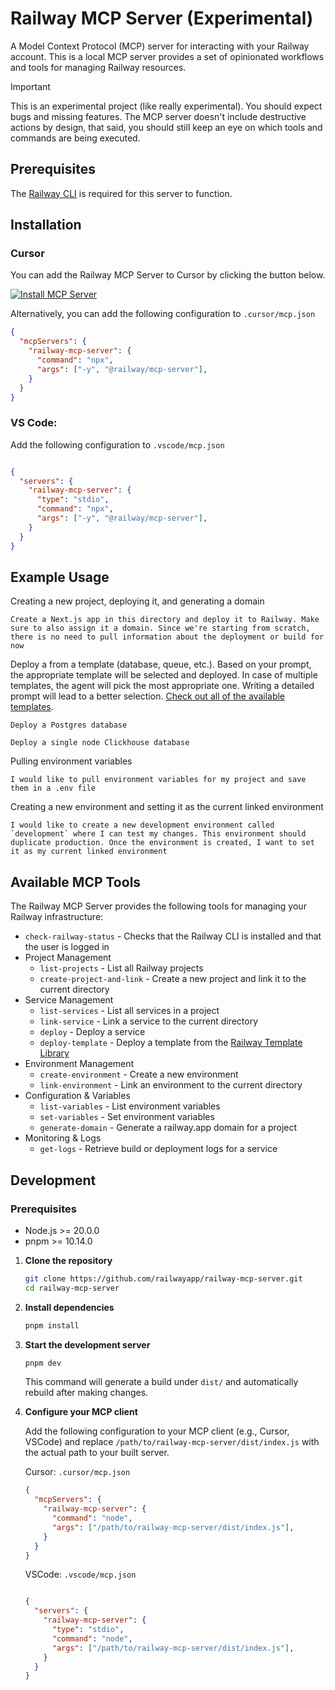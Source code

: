 # Railway MCP Server (Experimental)

A Model Context Protocol (MCP) server for interacting with your Railway account. This is a local MCP server provides a set of opinionated workflows and tools for managing Railway resources.

> [!IMPORTANT]
> This is an experimental project (like really experimental). You should expect bugs and missing features. The MCP server doesn't include destructive actions by design, that said, you should still keep an eye on which tools and commands are being executed.

## Prerequisites

The [Railway CLI](https://docs.railway.com/guides/cli) is required for this server to function.

## Installation

### Cursor

You can add the Railway MCP Server to Cursor by clicking the button below.

[![Install MCP Server](https://cursor.com/deeplink/mcp-install-dark.svg)](https://cursor.com/en/install-mcp?name=railway-mcp-server&config=eyJjb21tYW5kIjoibnB4IC15IEByYWlsd2F5L21jcC1zZXJ2ZXIifQ%3D%3D)

Alternatively, you can add the following configuration to `.cursor/mcp.json`

```json
{
  "mcpServers": {
    "railway-mcp-server": {
      "command": "npx",
      "args": ["-y", "@railway/mcp-server"],
    }
  }
}
```

### VS Code: 

Add the following configuration to `.vscode/mcp.json`

   ```json
   
   {
     "servers": {
       "railway-mcp-server": {
         "type": "stdio",
         "command": "npx",
         "args": ["-y", "@railway/mcp-server"],
       }
     }
   }
   ```
   


## Example Usage

Creating a new project, deploying it, and generating a domain

```text
Create a Next.js app in this directory and deploy it to Railway. Make sure to also assign it a domain. Since we're starting from scratch, there is no need to pull information about the deployment or build for now
```


Deploy a from a template (database, queue, etc.). Based on your prompt, the appropriate template will be selected and deployed. In case of multiple templates, the agent will pick the most appropriate one. Writing a detailed prompt will lead to a better selection. [Check out all of the available templates](https://railway.com/deploy).

```text
Deploy a Postgres database
```

```text
Deploy a single node Clickhouse database
```


Pulling environment variables

```text
I would like to pull environment variables for my project and save them in a .env file
```

Creating a new environment and setting it as the current linked environment
```text
I would like to create a new development environment called `development` where I can test my changes. This environment should duplicate production. Once the environment is created, I want to set it as my current linked environment
```

## Available MCP Tools

The Railway MCP Server provides the following tools for managing your Railway infrastructure:

- `check-railway-status` - Checks that the Railway CLI is installed and that the user is logged in
- Project Management
  - `list-projects` - List all Railway projects
  - `create-project-and-link` - Create a new project and link it to the current directory
- Service Management
  - `list-services` - List all services in a project
  - `link-service` - Link a service to the current directory
  - `deploy` - Deploy a service
  - `deploy-template` - Deploy a template from the [Railway Template Library](https://railway.com/deploy)
- Environment Management
  - `create-environment` - Create a new environment
  - `link-environment` - Link an environment to the current directory
- Configuration & Variables
  - `list-variables` - List environment variables
  - `set-variables` - Set environment variables
  - `generate-domain` - Generate a railway.app domain for a project
- Monitoring & Logs
  - `get-logs` - Retrieve build or deployment logs for a service


## Development

### Prerequisites
- Node.js >= 20.0.0
- pnpm >= 10.14.0


1. **Clone the repository**
   ```bash
   git clone https://github.com/railwayapp/railway-mcp-server.git
   cd railway-mcp-server
   ```

2. **Install dependencies**
   ```bash
   pnpm install
   ```

3. **Start the development server**
   ```bash
   pnpm dev
   ```

   This command will generate a build under `dist/` and automatically rebuild after making changes.

4. **Configure your MCP client**
   
   Add the following configuration to your MCP client (e.g., Cursor, VSCode) and replace `/path/to/railway-mcp-server/dist/index.js` with the actual path to your built server.
   
   Cursor: `.cursor/mcp.json`

   ```json
   {
     "mcpServers": {
       "railway-mcp-server": {
         "command": "node",
         "args": ["/path/to/railway-mcp-server/dist/index.js"],
       }
     }
   }
   ```

   VSCode: `.vscode/mcp.json`

   ```json
   
   {
     "servers": {
       "railway-mcp-server": {
         "type": "stdio",
         "command": "node",
         "args": ["/path/to/railway-mcp-server/dist/index.js"],
       }
     }
   }
   ```

